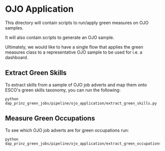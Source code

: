 # OJO Application

This directory will contain scripts to run/apply green measures on OJO samples.

It will also contain scripts to generate an OJO sample.

Ultimately, we would like to have a single flow that applies the green measures class to a representative OJO sample to be used for i.e. a dashboard.

## Extract Green Skills

To extract skills from a sample of OJO job adverts and map them onto ESCO's green skills taxonomy, you can run the following:

`python dap_prinz_green_jobs/pipeline/ojo_application/extract_green_skills.py`

## Measure Green Occupations

To see which OJO job adverts are for green occupations run:

```
python dap_prinz_green_jobs/pipeline/ojo_application/extract_green_occupations.py

```
